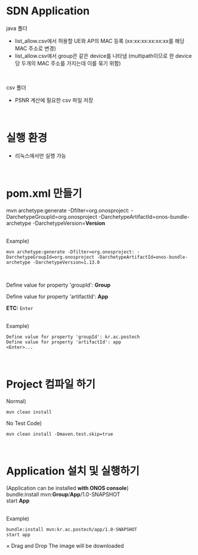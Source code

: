 # SDN Application
java 폴더  
- list_allow.csv에서 허용할 UE와 AP의 MAC 등록 (xx:xx:xx:xx:xx:xx를 해당 MAC 주소로 변경)
- list_allow.csv에서 group은 같은 device를 나타냄 (multipath이므로 한 device당 두개의 MAC 주소를 가지는데 이를 묶기 위함)

<br>

csv 폴더

- PSNR 계산에 필요한 csv 파일 저장

<br>

# 실행 환경  
- 리눅스에서만 실행 가능  

<br>

# pom.xml 만들기   

mvn archetype:generate -Dfilter=org.onosproject: -DarchetypeGroupId=org.onosproject -DarchetypeArtifactId=onos-bundle-archetype -DarchetypeVersion=**Version**  
<br>

Example)  
```
mvn archetype:generate -Dfilter=org.onosproject: -DarchetypeGroupId=org.onosproject -DarchetypeArtifactId=onos-bundle-archetype -DarchetypeVersion=1.13.0
```

<br>

Define value for property 'groupId': **Group**  

Define value for property 'artifactId': **App**  

**ETC:** `Enter`  
<br>

Example)
```
Define value for property 'groupId': kr.ac.postech 
Define value for property 'artifactId': app
<Enter>...
```
<br>

# Project 컴파일 하기  

Normal)  
```
mvn clean install
```

No Test Code)  
```
mvn clean install -Dmaven.test.skip=true
```
<br>

# Application 설치 및 실행하기  

(Application can be installed **with ONOS console**)  
bundle:install mvn:**Group**/**App**/1.0-SNAPSHOT  
start **App**  
<br>

Example)  
```
bundle:install mvn:kr.ac.postech/app/1.0-SNAPSHOT
start app
```
×
Drag and Drop
The image will be downloaded